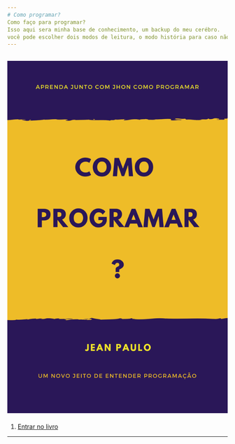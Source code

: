 ```yaml
---
# Como programar?
Como faço para programar?
Isso aqui sera minha base de conhecimento, um backup do meu cerébro.
você pode escolher dois modos de leitura, o modo história para caso não saiba nada de programação, ou o modo modular caso saiba programar e só queira entender outras formas de se explorar conceitos já dominados.
---
```

![AltText](https://github.com/JeanPaulo-Eletron/Como-programar-/blob/master/Capa_ComoProgramar.png)
---
1. [Entrar no livro](Modo_de_leitura.md)
---
